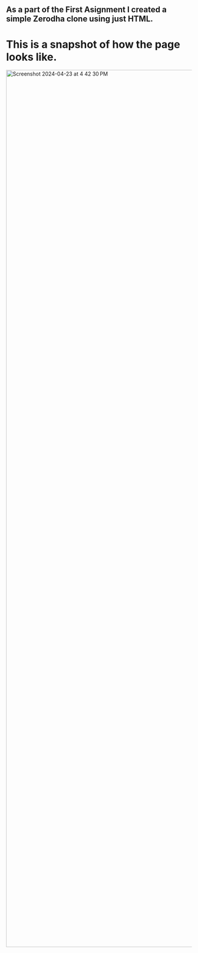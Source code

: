 ## As a part of the First Asignment I created a simple Zerodha clone using just HTML.

# This is a snapshot of how the page looks like.

<img width="2377" alt="Screenshot 2024-04-23 at 4 42 30 PM" src="https://github.com/tanmay-dani/100xDevs/assets/153186903/de58da60-774d-48de-b35a-f26843530905">

